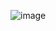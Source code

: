![image](https://github.com/GustavoBatistaDev/microservice-kafka-appointments/assets/102866009/0fd938f5-6a3f-4544-a1c6-13ca3cc1b3d0)
